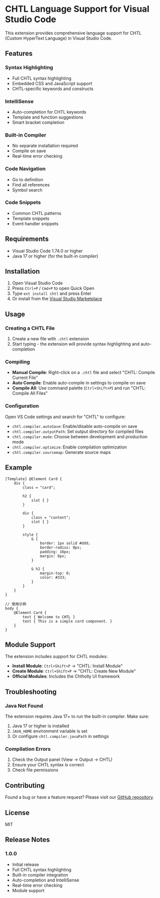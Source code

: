 # CHTL Language Support for Visual Studio Code

This extension provides comprehensive language support for CHTL (Custom HyperText Language) in Visual Studio Code.

## Features

### Syntax Highlighting
- Full CHTL syntax highlighting
- Embedded CSS and JavaScript support
- CHTL-specific keywords and constructs

### IntelliSense
- Auto-completion for CHTL keywords
- Template and function suggestions
- Smart bracket completion

### Built-in Compiler
- No separate installation required
- Compile on save
- Real-time error checking

### Code Navigation
- Go to definition
- Find all references
- Symbol search

### Code Snippets
- Common CHTL patterns
- Template snippets
- Event handler snippets

## Requirements

- Visual Studio Code 1.74.0 or higher
- Java 17 or higher (for the built-in compiler)

## Installation

1. Open Visual Studio Code
2. Press `Ctrl+P` / `Cmd+P` to open Quick Open
3. Type `ext install chtl` and press Enter
4. Or install from the [Visual Studio Marketplace](https://marketplace.visualstudio.com/items?itemName=chtl-team.chtl)

## Usage

### Creating a CHTL File

1. Create a new file with `.chtl` extension
2. Start typing - the extension will provide syntax highlighting and auto-completion

### Compiling

- **Manual Compile**: Right-click on a `.chtl` file and select "CHTL: Compile Current File"
- **Auto Compile**: Enable auto-compile in settings to compile on save
- **Compile All**: Use command palette (`Ctrl+Shift+P`) and run "CHTL: Compile All Files"

### Configuration

Open VS Code settings and search for "CHTL" to configure:

- `chtl.compiler.autoSave`: Enable/disable auto-compile on save
- `chtl.compiler.outputPath`: Set output directory for compiled files
- `chtl.compiler.mode`: Choose between development and production mode
- `chtl.compiler.optimize`: Enable compilation optimization
- `chtl.compiler.sourcemap`: Generate source maps

## Example

```chtl
[Template] @Element Card {
    div {
        class = "card";
        
        h2 {
            slot { }
        }
        
        div {
            class = "content";
            slot { }
        }
        
        style {
            & {
                border: 1px solid #ddd;
                border-radius: 8px;
                padding: 16px;
                margin: 8px;
            }
            
            & h2 {
                margin-top: 0;
                color: #333;
            }
        }
    }
}

// 使用示例
body {
    @Element Card {
        text { Welcome to CHTL }
        text { This is a simple card component. }
    }
}
```

## Module Support

The extension includes support for CHTL modules:

- **Install Module**: `Ctrl+Shift+P` → "CHTL: Install Module"
- **Create Module**: `Ctrl+Shift+P` → "CHTL: Create New Module"
- **Official Modules**: Includes the Chtholly UI framework

## Troubleshooting

### Java Not Found

The extension requires Java 17+ to run the built-in compiler. Make sure:

1. Java 17 or higher is installed
2. `JAVA_HOME` environment variable is set
3. Or configure `chtl.compiler.javaPath` in settings

### Compilation Errors

1. Check the Output panel (View → Output → CHTL)
2. Ensure your CHTL syntax is correct
3. Check file permissions

## Contributing

Found a bug or have a feature request? Please visit our [GitHub repository](https://github.com/your-org/vscode-chtl).

## License

MIT

## Release Notes

### 1.0.0

- Initial release
- Full CHTL syntax highlighting
- Built-in compiler integration
- Auto-completion and IntelliSense
- Real-time error checking
- Module support